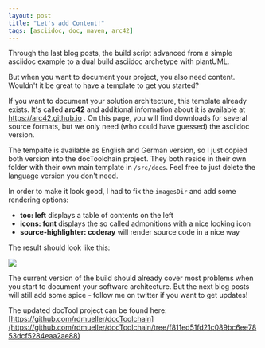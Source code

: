 ```yaml
---
layout: post
title: "Let's add Content!"
tags: [asciidoc, doc, maven, arc42]
---
```


Through the last blog posts, the build script advanced from a simple asciidoc example to a dual build asciidoc archetype with plantUML.

But when you want to document your project, you also need content. Wouldn't it be great to have a template to get you started?

If you want to document your solution architecture, this template already exists. It's called **arc42** and additional information about it is available at https://arc42.github.io . On this page, you will find downloads for several source formats, but we only need (who could have guessed) the asciidoc version.

The tempalte is available as English and German version, so I just copied both version into the docToolchain project. They both reside in their own folder with their own main template in `/src/docs`. Feel free to just delete the language version you don't need.

In order to make it look good, I had to fix the `imagesDir` and add some rendering options: 
- **toc: left** displays a table of contents on the left
- **icons: font** displays the so called admonitions with a nice looking icon
- **source-highlighter: coderay** will render source code in a nice way

The result should look like this:

<div> <img src="../images/arc42-sample.png" style="max-width: 100%" /> </div>

The current version of the build should already cover most problems when you start to document your software architecture. But the next blog posts will still add some spice - follow me on twitter if you want to get updates!

The updated docTool project can be found here:  [https://github.com/rdmueller/docToolchain](https://github.com/rdmueller/docToolchain/tree/f811ed51fd21c089bc6ee7853dcf5284eaa2ae88)
